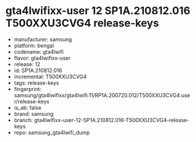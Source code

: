 # gta4lwifixx-user 12 SP1A.210812.016 T500XXU3CVG4 release-keys
- manufacturer: samsung
- platform: bengal
- codename: gta4lwifi
- flavor: gta4lwifixx-user
- release: 12
- id: SP1A.210812.016
- incremental: T500XXU3CVG4
- tags: release-keys
- fingerprint: samsung/gta4lwifixx/gta4lwifi:11/RP1A.200720.012/T500XXU3CVG4:user/release-keys
- is_ab: false
- brand: samsung
- branch: gta4lwifixx-user-12-SP1A.210812.016-T500XXU3CVG4-release-keys
- repo: samsung_gta4lwifi_dump
